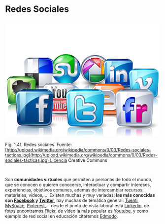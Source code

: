 
# Redes Sociales


![](img/Redes-sociales-tacticas_wikipedia.jpg)

Fig. 1.41. Redes sociales. Fuente: [http://upload.wikimedia.org/wikipedia/commons/0/03/Redes-sociales-tacticas.jpg](http://upload.wikimedia.org/wikipedia/commons/0/03/Redes-sociales-tacticas.jpg) Licencia Creative Commons

 

Son **comunidades virtuales** que permiten a personas de todo el mundo, que se conocen o quieren conocerse, interactuar y compartir intereses, experiencias, objetivos comunes, además de intercambiar recursos, materiales, vídeos,...  Existen muchas y muy variadas: **las más conocidas son [Facebook](https://www.facebook.com/) y [Twitter](https://twitter.com/)**, hay muchas de temática general: [Tuenti](https://www.tuenti.com/?m=Login), [MySpace](https://myspace.com/), [Pinterest](https://www.pinterest.com/),... desde el punto de vista laboral está [Linkedin](https://www.linkedin.com/), de fotos encontramos [Flickr](http://www.flickr.com/), de vídeo la más popular es [Youtube](https://www.youtube.com/?gl=ES), y como ejemplo de red social en educación citaremos [Edmodo](https://www.edmodo.com/?language=es).

